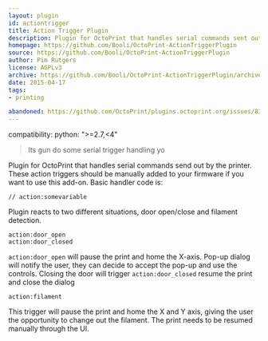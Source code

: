 ```yaml
---
layout: plugin
id: actiontrigger
title: Action Trigger Plugin
description: Plugin for OctoPrint that handles serial commands sent out by the printer.
homepage: https://github.com/Booli/OctoPrint-ActionTriggerPlugin
source: https://github.com/Booli/OctoPrint-ActionTriggerPlugin
author: Pim Rutgers
license: AGPLv3
archive: https://github.com/Booli/OctoPrint-ActionTriggerPlugin/archive/master.zip
date: 2015-04-17
tags:
- printing

abandoned: https://github.com/OctoPrint/plugins.octoprint.org/issues/833
---
```

compatibility:
  python: ">=2.7,<4"

> Its gun do some serial trigger handling yo

Plugin for OctoPrint that handles serial commands send out by the printer. These action triggers should be manually added to your firmware if you want to use this add-on.  Basic handler code is:

    // action:somevariable

Plugin reacts to two different situations, door open/close and filament detection.

    action:door_open
    action:door_closed

``action:door_open`` will pause the print and home the X-axis. Pop-up dialog will notify the user, they can decide to accept the pop-up and use the controls. Closing the door will trigger ``action:door_closed`` resume the print and close the dialog

    action:filament

This trigger will pause the print and home the X and Y axis, giving the user the opportunity to change out the filament. The print needs to be resumed manually through the UI.
